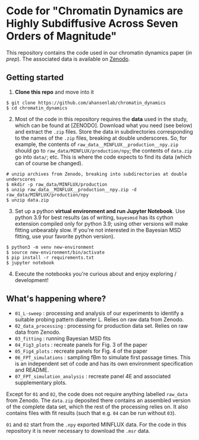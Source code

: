 # Code for "Chromatin Dynamics are Highly Subdiffusive Across Seven Orders of Magnitude"

This repository contains the code used in our chromatin dynamics paper (_in
prep_). The associated data is available on
[Zenodo](https://doi.org/10.5281/zenodo.15369544).

Getting started
---------------
1) __Clone this repo__ and move into it
```
$ git clone https://github.com/ahansenlab/chromatin_dynamics
$ cd chromatin_dynamics
```

2) Most of the code in this repository requires the __data__ used in the study,
which can be found at [ZENODO]. Download what you need (see below) and extract
the `.zip` files.  Store the data in subdirectories corresponding to the names
of the `.zip` files, breaking at double underscores. So, for example, the
contents of `raw_data__MINFLUX__production__npy.zip` should go to
`raw_data/MINFLUX/production/npy`; the contents of `data.zip` go into `data/`;
etc. This is where the code expects to find its data (which can of course be
changed).
```
# unzip archives from Zenodo, breaking into subdirectories at double underscores
$ mkdir -p raw_data/MINFLUX/production
$ unzip raw_data__MINFLUX__production__npy.zip -d raw_data/MINFLUX/production/npy
$ unzip data.zip
```

3) Set up a python __virtual environment and run Jupyter Notebook__. Use python
3.9 for best results (as of writing, `bayesmsd` has its cython extension
compiled only for python 3.9; using other versions will make fitting unbearably
slow. If you're not interested in the Bayesian MSD fitting, use your favorite
python version).
```
$ python3 -m venv new-environment
$ source new-environment/bin/activate
$ pip install -r requirements.txt
$ jupyter notebook
```

4) Execute the notebooks you're curious about and enjoy exploring / development!

What's happening where?
-----------------------
- `01_L-sweep` : processing and analysis of our experiments to identify a suitable probing pattern diameter L. Relies on raw data from Zenodo.
- `02_data_processing` : processing for production data set. Relies on raw data from Zenodo.
- `03_fitting` : running Bayesian MSD fits
- `04_Fig3_plots` : recreate panels for Fig. 3 of the paper
- `05_Fig4_plots` : recreate panels for Fig. 4 of the paper
- `06_FPT_simulations` : sampling fBm to simulate first passage times. This is an independent set of code and has its own environment specification and README.
- `07_FPT_simulation_analysis` : recreate panel 4E and associated supplementary plots.

Except for `01` and `02`, the code does not require anything labelled `raw_data` from Zenodo. The `data.zip` deposited there contains an assembled version of the complete data set, which the rest of the processing relies on. It also contains files with fit results (such that e.g. `04` can be run without `03`).

`01` and `02` start from the `.npy` exported MINFLUX data. For the code in this repository it is never necessary to download the `.msr` data.
